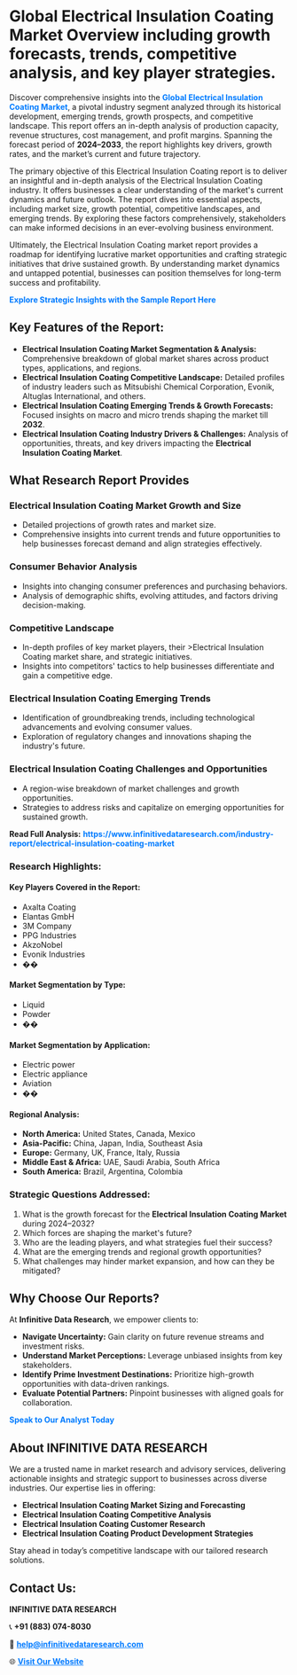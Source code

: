 <h1>Global Electrical Insulation Coating Market Overview including growth forecasts, trends, competitive analysis, and key player strategies.</h1>
<p>
Discover comprehensive insights into the 
<a href="https://www.infinitivedataresearch.com/industry-report/electrical-insulation-coating-market" rel="dofollow" style="color: #007BFF; text-decoration: none;"><strong>Global Electrical Insulation Coating Market</strong></a>, a pivotal industry segment analyzed through its historical development, emerging trends, growth prospects, and competitive landscape. This report offers an in-depth analysis of production capacity, revenue structures, cost management, and profit margins. Spanning the forecast period of <strong>2024–2033</strong>, the report highlights key drivers, growth rates, and the market’s current and future trajectory.
</p>
<p>
The primary objective of this Electrical Insulation Coating report is to deliver an insightful and in-depth analysis of the Electrical Insulation Coating industry. It offers businesses a clear understanding of the market's current dynamics and future outlook. The report dives into essential aspects, including market size, growth potential, competitive landscapes, and emerging trends. By exploring these factors comprehensively, stakeholders can make informed decisions in an ever-evolving business environment.
</p>
<p>
Ultimately, the Electrical Insulation Coating market report provides a roadmap for identifying lucrative market opportunities and crafting strategic initiatives that drive sustained growth. By understanding market dynamics and untapped potential, businesses can position themselves for long-term success and profitability.
</p>
<p>
<a href="https://www.infinitivedataresearch.com/request-sample/reportId=109618" style="color: #007BFF; text-decoration: none;"><strong>Explore Strategic Insights with the Sample Report Here</strong></a>
</p>

<h2>Key Features of the Report:</h2>
<ul>
<li><strong>Electrical Insulation Coating Market Segmentation & Analysis:</strong> Comprehensive breakdown of global market shares across product types, applications, and regions.</li>
<li><strong>Electrical Insulation Coating Competitive Landscape:</strong> Detailed profiles of industry leaders such as Mitsubishi Chemical Corporation, Evonik, Altuglas International, and others.</li>
<li><strong>Electrical Insulation Coating Emerging Trends & Growth Forecasts:</strong> Focused insights on macro and micro trends shaping the market till <strong>2032</strong>.</li>
<li><strong>Electrical Insulation Coating Industry Drivers & Challenges:</strong> Analysis of opportunities, threats, and key drivers impacting the <strong>Electrical Insulation Coating Market</strong>.</li>
</ul>

<h2>What Research Report Provides</h2>
<h3>Electrical Insulation Coating Market Growth and Size</h3>
<ul>
<li>Detailed projections of growth rates and market size.</li>
<li>Comprehensive insights into current trends and future opportunities to help businesses forecast demand and align strategies effectively.</li>
</ul>

<h3>Consumer Behavior Analysis</h3>
<ul>
<li>Insights into changing consumer preferences and purchasing behaviors.</li>
<li>Analysis of demographic shifts, evolving attitudes, and factors driving decision-making.</li>
</ul>

<h3>Competitive Landscape</h3>
<ul>
<li>In-depth profiles of key market players, their >Electrical Insulation Coating market share, and strategic initiatives.</li>
<li>Insights into competitors' tactics to help businesses differentiate and gain a competitive edge.</li>
</ul>

<h3>Electrical Insulation Coating Emerging Trends</h3>
<ul>
<li>Identification of groundbreaking trends, including technological advancements and evolving consumer values.</li>
<li>Exploration of regulatory changes and innovations shaping the industry's future.</li>
</ul>

<h3>Electrical Insulation Coating Challenges and Opportunities</h3>
<ul>
<li>A region-wise breakdown of market challenges and growth opportunities.</li>
<li>Strategies to address risks and capitalize on emerging opportunities for sustained growth.</li>
</ul>
<p><strong>Read Full Analysis:</strong> <a href="https://www.infinitivedataresearch.com/industry-report/electrical-insulation-coating-market" rel="dofollow" style="color: #007BFF; text-decoration: none;"><strong>https://www.infinitivedataresearch.com/industry-report/electrical-insulation-coating-market</strong></a></p>
<h3>Research Highlights:</h3>
<h4>Key Players Covered in the Report:</h4>
<ul><li>Axalta Coating</li><li>Elantas GmbH</li><li>3M Company</li><li>PPG Industries</li><li>AkzoNobel</li><li>Evonik Industries</li><li>��</li></ul>
<h4>Market Segmentation by Type:</h4>
<ul><li>Liquid</li><li>Powder</li><li>��</li></ul>
<h4>Market Segmentation by Application:</h4>
<ul><li>Electric power</li><li>Electric appliance</li><li>Aviation</li><li>��</li></ul>

<h4>Regional Analysis:</h4>
<ul>
<li><strong>North America:</strong> United States, Canada, Mexico</li>
<li><strong>Asia-Pacific:</strong> China, Japan, India, Southeast Asia</li>
<li><strong>Europe:</strong> Germany, UK, France, Italy, Russia</li>
<li><strong>Middle East & Africa:</strong> UAE, Saudi Arabia, South Africa</li>
<li><strong>South America:</strong> Brazil, Argentina, Colombia</li>
</ul>

<h3>Strategic Questions Addressed:</h3>
<ol>
<li>What is the growth forecast for the <strong>Electrical Insulation Coating Market</strong> during 2024–2032?</li>
<li>Which forces are shaping the market's future?</li>
<li>Who are the leading players, and what strategies fuel their success?</li>
<li>What are the emerging trends and regional growth opportunities?</li>
<li>What challenges may hinder market expansion, and how can they be mitigated?</li>
</ol>

<h2>Why Choose Our Reports?</h2>
<p>At <strong>Infinitive Data Research</strong>, we empower clients to:</p>
<ul>
<li><strong>Navigate Uncertainty:</strong> Gain clarity on future revenue streams and investment risks.</li>
<li><strong>Understand Market Perceptions:</strong> Leverage unbiased insights from key stakeholders.</li>
<li><strong>Identify Prime Investment Destinations:</strong> Prioritize high-growth opportunities with data-driven rankings.</li>
<li><strong>Evaluate Potential Partners:</strong> Pinpoint businesses with aligned goals for collaboration.</li>
</ul>
<p><a href="https://www.infinitivedataresearch.com/industry-report/electrical-insulation-coating-market" rel="dofollow" style="color: #007BFF; text-decoration: none;"><strong>Speak to Our Analyst Today</strong></a></p>

<h2>About INFINITIVE DATA RESEARCH</h2>
<p>We are a trusted name in market research and advisory services, delivering actionable insights and strategic support to businesses across diverse industries. Our expertise lies in offering:</p>
<ul>
<li><strong>Electrical Insulation Coating Market Sizing and Forecasting</strong></li>
<li><strong>Electrical Insulation Coating Competitive Analysis</strong></li>
<li><strong>Electrical Insulation Coating Customer Research</strong></li>
<li><strong>Electrical Insulation Coating Product Development Strategies</strong></li>
</ul>
<p>Stay ahead in today’s competitive landscape with our tailored research solutions.</p>

<h2>Contact Us:</h2>
<p><strong>INFINITIVE DATA RESEARCH</strong></p>
<p>📞 <strong>+91 (883) 074-8030</strong></p>
<p>📧 <strong><a href="mailto:help@infinitivedataresearch.com" style="color: #007BFF;">help@infinitivedataresearch.com</a></strong></p>
<p>🌐 <strong><a href="https://www.infinitivedataresearch.com" rel="dofollow" style="color: #007BFF;">Visit Our Website</a></strong></p>